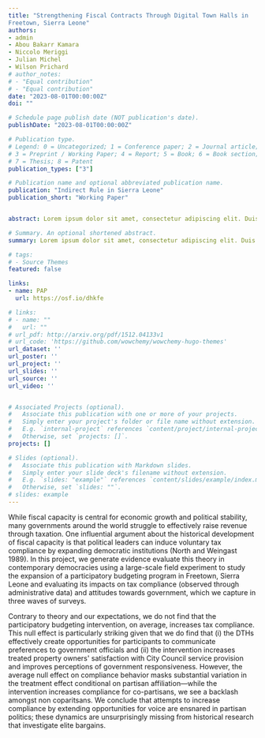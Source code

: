 ```yaml
---
title: "Strengthening Fiscal Contracts Through Digital Town Halls in
Freetown, Sierra Leone"
authors:
- admin
- Abou Bakarr Kamara
- Niccolo Meriggi
- Julian Michel
- Wilson Prichard
# author_notes:
# - "Equal contribution"
# - "Equal contribution"
date: "2023-08-01T00:00:00Z"
doi: ""

# Schedule page publish date (NOT publication's date).
publishDate: "2023-08-01T00:00:00Z"

# Publication type.
# Legend: 0 = Uncategorized; 1 = Conference paper; 2 = Journal article;
# 3 = Preprint / Working Paper; 4 = Report; 5 = Book; 6 = Book section;
# 7 = Thesis; 8 = Patent
publication_types: ["3"]

# Publication name and optional abbreviated publication name.
publication: "Indirect Rule in Sierra Leone"
publication_short: "Working Paper"


abstract: Lorem ipsum dolor sit amet, consectetur adipiscing elit. Duis posuere tellus ac convallis placerat. Proin tincidunt magna sed ex sollicitudin condimentum. Sed ac faucibus dolor, scelerisque sollicitudin nisi. Cras purus urna, suscipit quis sapien eu, pulvinar tempor diam. Quisque risus orci, mollis id ante sit amet, gravida egestas nisl. Sed ac tempus magna. Proin in dui enim. Donec condimentum, sem id dapibus fringilla, tellus enim condimentum arcu, nec volutpat est felis vel metus. Vestibulum sit amet erat at nulla eleifend gravida.

# Summary. An optional shortened abstract.
summary: Lorem ipsum dolor sit amet, consectetur adipiscing elit. Duis posuere tellus ac convallis placerat. Proin tincidunt magna sed ex sollicitudin condimentum.

# tags:
# - Source Themes
featured: false

links:
- name: PAP
  url: https://osf.io/dhkfe

# links:
# - name: ""
#   url: ""
# url_pdf: http://arxiv.org/pdf/1512.04133v1
# url_code: 'https://github.com/wowchemy/wowchemy-hugo-themes'
url_dataset: ''
url_poster: ''
url_project: ''
url_slides: ''
url_source: ''
url_video: ''


# Associated Projects (optional).
#   Associate this publication with one or more of your projects.
#   Simply enter your project's folder or file name without extension.
#   E.g. `internal-project` references `content/project/internal-project/index.md`.
#   Otherwise, set `projects: []`.
projects: []

# Slides (optional).
#   Associate this publication with Markdown slides.
#   Simply enter your slide deck's filename without extension.
#   E.g. `slides: "example"` references `content/slides/example/index.md`.
#   Otherwise, set `slides: ""`.
# slides: example
---
```


While fiscal capacity is central for economic growth and political stability, many governments around the world struggle to effectively raise revenue through taxation. One influential argument about the historical development of fiscal capacity is that political leaders can induce voluntary tax compliance by expanding democratic institutions (North and Weingast 1989). In this project, we generate evidence evaluate this theory in contemporary democracies using a large-scale field experiment to study the expansion of a participatory budgeting program in Freetown, Sierra Leone and evaluating its impacts on tax compliance (observed through administrative data) and attitudes towards government, which we capture in three waves of surveys.

Contrary to theory and our expectations, we do not find that the participatory budgeting intervention, on average, increases tax compliance. This null effect is particularly striking given that we do find that (i) the DTHs effectively create opportunities for participants to communicate preferences to government officials and (ii) the intervention increases treated property owners' satisfaction with City Council service provision and improves perceptions of government responsiveness. However, the average null effect on compliance behavior masks substantial variation in the treatment effect conditional on partisan affiliation—while the intervention increases compliance for co-partisans, we see a backlash amongst non coparitsans. We conclude that attempts to increase compliance by extending opportunities for voice are ensnared in partisan politics; these dynamics are unsurprisingly missing from historical research that investigate elite bargains.  
